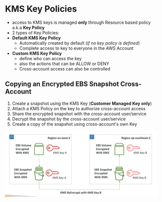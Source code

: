 

# KMS Key Policies

- access to KMS keys is managed **only** through Resource based policy a.k.a **Key Policy**
- 2 types of Key Policies:
- **Default KMS Key Policy**
	- Automatically created by default (*if no key policy is defined*)
	- Complete access to key to everyone in the AWS Account
- **Custom KMS Key Policy**
	- define who can access the key
	- also the actions that can be ALLOW or DENY
	- Cross-account access can also be controlled


## Copying an Encrypted EBS Snapshot Cross-Account

1. Create a snapshot using the KMS Key (**Customer Managed Key only**)
2. Attach a KMS Policy on the key to authorize cross-account access
3. Share the encrypted snapshot with the cross-account user/service
4. Decrypt the snapshot by the cross-account user/service
5. Create a copy of the snapshot using cross-account's own Key

![image](../../img/Pasted_image_20240516145729.png)
